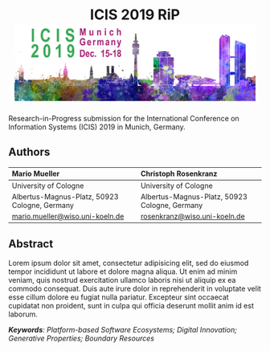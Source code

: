 <h1 align="center">
  ICIS 2019 RiP </br>
  <a href="https://icis2019.aisconferences.org/">
    <img alt="ICIS 2019 Banner" src="/assets/img/banner-icis-2019.jpg" width="480" />
  </a>
</h1>

Research-in-Progress submission for the International Conference on Information
Systems (ICIS) 2019 in Munich, Germany.

## Authors

| Mario Mueller                                 | Christoph Rosenkranz                          |
| :-------------------------------------------- | :-------------------------------------------- |
| University of Cologne                         | University of Cologne                         |
| Albertus-Magnus-Platz, 50923 Cologne, Germany | Albertus-Magnus-Platz, 50923 Cologne, Germany |
| mario.mueller@wiso.uni-koeln.de               | rosenkranz@wiso.uni-koeln.de                  |

## Abstract

Lorem ipsum dolor sit amet, consectetur adipisicing elit, sed do eiusmod tempor
incididunt ut labore et dolore magna aliqua. Ut enim ad minim veniam, quis
nostrud exercitation ullamco laboris nisi ut aliquip ex ea commodo consequat.
Duis aute irure dolor in reprehenderit in voluptate velit esse cillum dolore eu
fugiat nulla pariatur. Excepteur sint occaecat cupidatat non proident, sunt in
culpa qui officia deserunt mollit anim id est laborum.

_**Keywords**: Platform-based Software Ecosystems; Digital Innovation;
Generative Properties; Boundary Resources_
